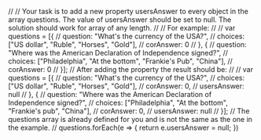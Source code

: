 //
// Your task is to add a new property usersAnswer to every object in the array questions. The value of usersAnswer should be set to null. The solution should work for array of any length.
//
// For example:
//
// var questions = [{
//     question: "What's the currency of the USA?",
//     choices: ["US dollar", "Ruble", "Horses", "Gold"],
//     corAnswer: 0
// }, {
//     question: "Where was the American Declaration of Independence signed?",
//     choices: ["Philadelphia", "At the bottom", "Frankie's Pub", "China"],
//     corAnswer: 0
// }];
// After adding the property the result should be:
//
// var questions = [{
//     question: "What's the currency of the USA?",
//     choices: ["US dollar", "Ruble", "Horses", "Gold"],
//     corAnswer: 0,
//     usersAnswer: null
// }, {
//     question: "Where was the American Declaration of Independence signed?",
//     choices: ["Philadelphia", "At the bottom", "Frankie's pub", "China"],
//     corAnswer: 0,
//     usersAnswer: null
// }];
// The questions array is already defined for you and is not the same as the one in the example.
//
questions.forEach(e => {
  return e.usersAnswer = null;
})
